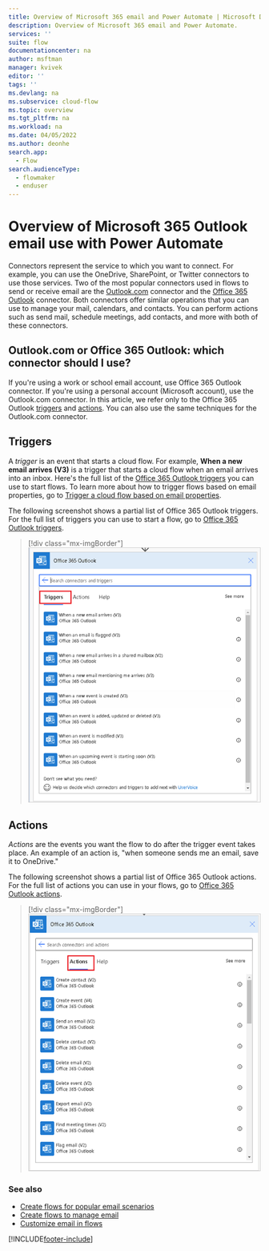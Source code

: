 ```yaml
---
title: Overview of Microsoft 365 email and Power Automate | Microsoft Docs
description: Overview of Microsoft 365 email and Power Automate.
services: ''
suite: flow
documentationcenter: na
author: msftman
manager: kvivek
editor: ''
tags: ''
ms.devlang: na
ms.subservice: cloud-flow
ms.topic: overview
ms.tgt_pltfrm: na
ms.workload: na
ms.date: 04/05/2022
ms.author: deonhe
search.app: 
  - Flow
search.audienceType: 
  - flowmaker
  - enduser
---
```

# Overview of Microsoft 365 Outlook email use with Power Automate

Connectors represent the service to which you want to connect. For example, you can use the OneDrive, SharePoint, or Twitter connectors to use those services. Two of the most popular connectors used in flows to send or receive email are the [Outlook.com](/connectors/outlook/) connector and the [Office 365 Outlook](/connectors/office365/#connector-in-depth) connector. Both connectors offer similar operations that you can use to manage your mail, calendars, and contacts. You can perform actions such as send mail, schedule meetings, add contacts, and more with both of these connectors.

## Outlook.com or Office 365 Outlook: which connector should I use?

If you're using a work or school email account, use Office 365 Outlook connector. If you're using a personal account (Microsoft account), use the Outlook.com connector. In this article, we refer only to the Office 365 Outlook [triggers](/connectors/office365/#triggers) and [actions](/connectors/office365/#actions). You can also use the same techniques for the Outlook.com connector.

## Triggers

A *trigger* is an event that starts a cloud flow. For example, **When a new email arrives (V3)** is a trigger that starts a cloud flow when an email arrives into an inbox. Here's the full list of the [Office 365 Outlook triggers](/connectors/office365/#triggers) you can use to start flows. To learn more about how to trigger flows based on email properties, go to [Trigger a cloud flow based on email properties](./email-triggers.md).

The following screenshot shows a partial list of Office 365 Outlook triggers. For the full list of triggers you can use to start a flow, go to [Office 365 Outlook triggers](/connectors/office365/#triggers).

> [!div class="mx-imgBorder"]
> ![Screenshot of a partial of the Office 365 Outlook triggers.](./media/email/email-triggers.png "Partial list of the Office 365 Outlook triggers")

## Actions

*Actions* are the events you want the flow to do after the trigger event takes place. An example of an action is, "when someone sends me an email, save it to OneDrive."

The following screenshot shows a partial list of Office 365 Outlook actions. For the full list of actions you can use in your flows, go to [Office 365 Outlook actions](/connectors/office365/#actions).

> [!div class="mx-imgBorder"]
> ![Screenshot of a partial list of Office 365 Outlook actions.](./media/email/email-actions.png "Partial list of the Office 365 Outlook actions")

### See also

- [Create flows for popular email scenarios](email-top-scenarios.md)
- [Create flows to manage email](create-email-flows.md)
- [Customize email in flows](email-customization.md)

[!INCLUDE[footer-include](includes/footer-banner.md)]